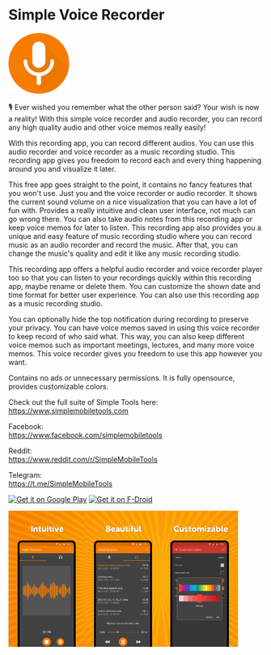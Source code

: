 # Simple Voice Recorder
<img alt="Logo" src="graphics/icon.png" width="120" />

🎙 Ever wished you remember what the other person said? Your wish is now a reality! With this simple voice recorder and audio recorder, you can record any high quality audio and other voice memos really easily! 

With this recording app, you can record different audios. You can use this audio recorder and voice recorder as a music recording studio. This recording app gives you freedom to record each and every thing happening around you and visualize it later.

This free app goes straight to the point, it contains no fancy features that you won't use. Just you and the voice recorder or audio recorder. It shows the current sound volume on a nice visualization that you can have a lot of fun with. Provides a really intuitive and clean user interface, not much can go wrong there. You can also take audio notes from this recording app or keep voice memos for later to listen. This recording app also provides you a unique and easy feature of music recording studio where you can record music as an audio recorder and record the music. After that, you can change the music's quality and edit it like any music recording studio. 

This recording app offers a helpful audio recorder and voice recorder player too so that you can listen to your recordings quickly within this recording app, maybe rename or delete them. You can customize the shown date and time format for better user experience. You can also use this recording app as a music recording studio.

You can optionally hide the top notification during recording to preserve your privacy. You can have voice memos saved in using this voice recorder to keep record of who said what. This way, you can also keep different voice memos such as important meetings, lectures, and many more voice memos. This voice recorder gives you freedom to use this app however you want.

Contains no ads or unnecessary permissions. It is fully opensource, provides customizable colors.

Check out the full suite of Simple Tools here:  
https://www.simplemobiletools.com

Facebook:  
https://www.facebook.com/simplemobiletools

Reddit:  
https://www.reddit.com/r/SimpleMobileTools

Telegram:  
https://t.me/SimpleMobileTools

<a href='https://play.google.com/store/apps/details?id=com.simplemobiletools.voicerecorder'><img src='https://simplemobiletools.com/images/button-google-play.svg' alt='Get it on Google Play' height=45/></a>
<a href='https://f-droid.org/packages/com.simplemobiletools.voicerecorder/'><img src='https://simplemobiletools.com/images/button-f-droid.png' alt='Get it on F-Droid' height=45 ></a>
<div style="display:flex;">
<img alt="App image" src="fastlane/metadata/android/en-GB/images/phoneScreenshots/1_en-GB.jpeg" width="30%">
<img alt="App image" src="fastlane/metadata/android/en-GB/images/phoneScreenshots/2_en-GB.jpeg" width="30%">
<img alt="App image" src="fastlane/metadata/android/en-GB/images/phoneScreenshots/3_en-GB.jpeg" width="30%">
</div>
